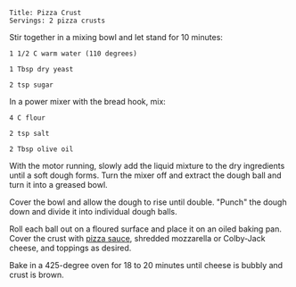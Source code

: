 ~~~ recipe-info
Title: Pizza Crust
Servings: 2 pizza crusts
~~~

Stir together in a mixing bowl and let stand for 10 minutes:

~~~ recipe-ingredients
1 1/2 C warm water (110 degrees)

1 Tbsp dry yeast

2 tsp sugar
~~~

In a power mixer with the bread hook, mix:

~~~ recipe-ingredients
4 C flour

2 tsp salt

2 Tbsp olive oil
~~~

With the motor running, slowly add the liquid mixture to the dry ingredients until a soft dough
forms. Turn the mixer off and extract the dough ball and turn it into a greased bowl.

Cover the bowl and allow the dough to rise until double. "Punch" the dough down and divide it into
individual dough balls.

Roll each ball out on a floured surface and place it on an oiled baking pan. Cover the crust with
[pizza sauce](#categories.0=Extras&categories.1=Recipes&id=recipes-PizzaSauce), shredded mozzarella
or Colby-Jack cheese, and toppings as desired.

Bake in a 425-degree oven for 18 to 20 minutes until cheese is bubbly and crust is brown.
